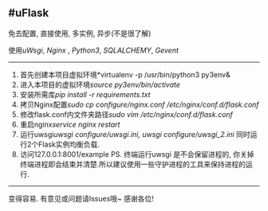 #uFlask
---

免去配置, 直接使用, 多实例, 异步(不是很了解)

使用*uWsgi*, *Nginx* , *Python3*, *SQLALCHEMY*, *Gevent*

---

1. 首先创建本项目虚拟环境*virtualenv -p /usr/bin/python3 py3env&
2. 进入本项目的虚拟环境*source py3env/bin/activate*
3. 安装所需库*pip install -r requirements.txt*
4. 拷贝Nginx配置*sudo cp configure/nginx.conf /etc/nginx/conf.d/flask.conf*
5. 修改flask.conf内文件夹路径*sudo vim /etc/nginx/conf.d/flask.conf*
6. 重启nginx*service nginx restart*
7. 运行uwsgi*uwsgi configure/uwsgi.ini, uwsgi configure/uwsgi_2.ini* 同时运行2个Flask实例均衡负载.
8. 访问127.0.0.1:8001/example
PS. 终端运行uwsgi 是不会保留进程的, 你关掉终端进程即会结束并清楚.所以建议使用一些守护进程的工具来保持进程的运行.

---

变得容易.
有意见或问题请Issues哦~
感谢各位!